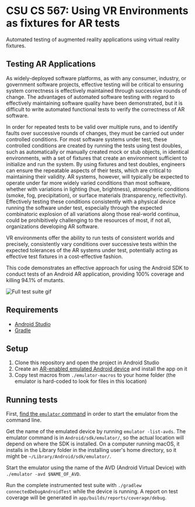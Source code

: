 # CSU CS 567: Using VR Environments as fixtures for AR tests

Automated testing of augmented reality applications using virtual
reality fixtures.

## Testing AR Applications
As widely-deployed software platforms, as with any consumer, industry, or government software projects, effective testing will be critical to ensuring system correctness is effectively maintained through successive rounds of change. The advantages of automated software testing with regard to effectively maintaining software quality have been demonstrated, but it is difficult to write automated functional tests to verify the correctness of AR software.

In order for repeated tests to be valid over multiple runs, and to identify faults over successive rounds of changes, they must be carried out under controlled conditions. For most software systems under test, these controlled conditions are created by running the tests using test doubles, such as automatically or manually created mock or stub objects, in identical environments, with a set of fixtures that create an environment sufficient to initialize and run the system. By using fixtures and test doubles, engineers can ensure the repeatable aspects of their tests, which are critical to maintaining their validity. AR systems, however, will typically be expected to operate under far more widely varied conditions than most software, whether with variations in lighting (hue, brightness), atmospheric conditions (smoke, fog, precipitation), or surface materials (transparency, reflectivity). Effectively testing these conditions consistently with a physical device running the software under test, especially through the expected combinatoric explosion of all variations along those real-world continua, could be prohibitively challenging to the resources of most, if not all, organizations developing AR software.

VR environments offer the ability to run tests of consistent worlds and precisely, consistently vary conditions over successive tests within the expected tolerances of the AR systems under test, potentially acting as effective test fixtures in a cost-effective fashion.

This code demonstrates an effective approach for using the Android SDK to conduct tests of an Android AR application, providing 100% coverage and killing 94.1% of mutants.

![Full test suite gif](https://cs.colostate.edu/~jzw/images/full-test-suite.gif)

## Requirements
* [Android Studio](https://developer.android.com/studio/install)
* [Gradle](https://gradle.org/install/)

## Setup
1. Clone this repository and open the project in Android Studio
2. Create an [AR-enabled emulated Android device](https://developers.google.com/ar/develop/java/emulator#create_a_virtual_device_with_ar_support) and install the app on it
3. Copy test macros from `./emulator-macros` to your home folder (the emulator
is hard-coded to look for files in this location)

## Running tests
First, [find the `emulator` command](https://developer.android.com/studio/run/emulator-commandline) in order to start the emulator from the command line.

Get the name of the emulated device by running `emulator -list-avds`.
The emulator command is in `Android/sdk/emulator/`, so the actual
location will depend on where the SDK is installed. On a computer
running macOS, it installs in the Library folder in the installing
user's home directory, so it might be `~/Library/Android/sdk/emulator/`.

Start the emulator using the name of the AVD (Android Virtual Device)
with `./emulator -avd $NAME_OF_AVD`.

Run the complete instrumented test suite with `./gradlew connectedDebugAndroidTest` while the device is running. A report on test coverage will be generated in `app/builds/reports/coverage/debug`.